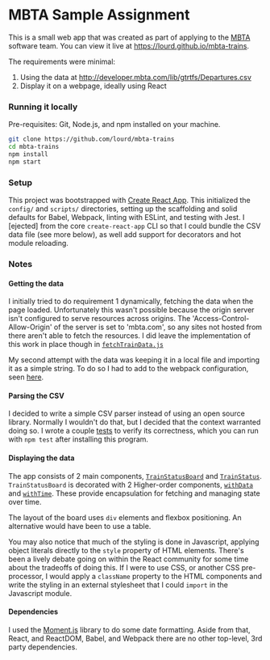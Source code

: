 # MBTA Sample Assignment
This is a small web app that was created as part of applying to the [MBTA](http://mbta.com) software team. You can view it live at https://lourd.github.io/mbta-trains.

The requirements were minimal:

1. Using the data at http://developer.mbta.com/lib/gtrtfs/Departures.csv
2. Display it on a webpage, ideally using React

### Running it locally
Pre-requisites: Git, Node.js, and npm installed on your machine.

```sh
git clone https://github.com/lourd/mbta-trains
cd mbta-trains
npm install
npm start
```

### Setup
This project was bootstrapped with [Create React App](https://github.com/facebookincubator/create-react-app). This initialized the `config/` and `scripts/` directories, setting up the scaffolding and solid defaults for Babel, Webpack, linting with ESLint, and testing with Jest. I [ejected] from the core `create-react-app` CLI so that I could bundle the CSV data file (see more below), as well add support for decorators and hot module reloading.

### Notes

#### Getting the data
I initially tried to do requirement 1 dynamically, fetching the data when the page loaded. Unfortunately this wasn't possible because the origin server isn't configured to serve resources across origins. The 'Access-Control-Allow-Origin' of the server is set to 'mbta.com', so any sites not hosted from there aren't able to fetch the resources. I did leave the implementation of this work in place though in [`fetchTrainData.js`](src/lib/fetchTrainData.js)

My second attempt with the data was keeping it in a local file and importing it as a simple string. To do so I had to add to the webpack configuration, seen [here](config/webpack.config.dev.js#L156-#L159).

#### Parsing the CSV
I decided to write a simple CSV parser instead of using an open source library. Normally I wouldn't do that, but I decided that the context warranted doing so. I wrote a couple [tests](src/lib/parseCSV.test.js) to verify its correctness, which you can run with `npm test` after installing this program.

#### Displaying the data
The app consists of 2 main components, [`TrainStatusBoard`](src/components/TrainStatusBoard.jsx) and [`TrainStatus`](src/components/TrainStatus.jsx). `TrainStatusBoard` is decorated with 2 Higher-order components, [`withData`](src/components/withData.jsx) and [`withTime`](src/components/withTime.js). These provide encapsulation for fetching and managing state over time.

The layout of the board uses `div` elements and flexbox positioning. An alternative would have been to use a table.

You may also notice that much of the styling is done in Javascript, applying object literals directly to the `style` property of HTML elements. There's been a lively debate going on within the React community for some time about the tradeoffs of doing this. If I were to use CSS, or another CSS pre-processor, I would apply a `className` property to the HTML components and write the styling in an external stylesheet that I could `import` in the Javascript module.

#### Dependencies
I used the [Moment.js](momentjs.com) library to do some date formatting. Aside from that, React, and ReactDOM, Babel, and Webpack there are no other top-level, 3rd party dependencies.
